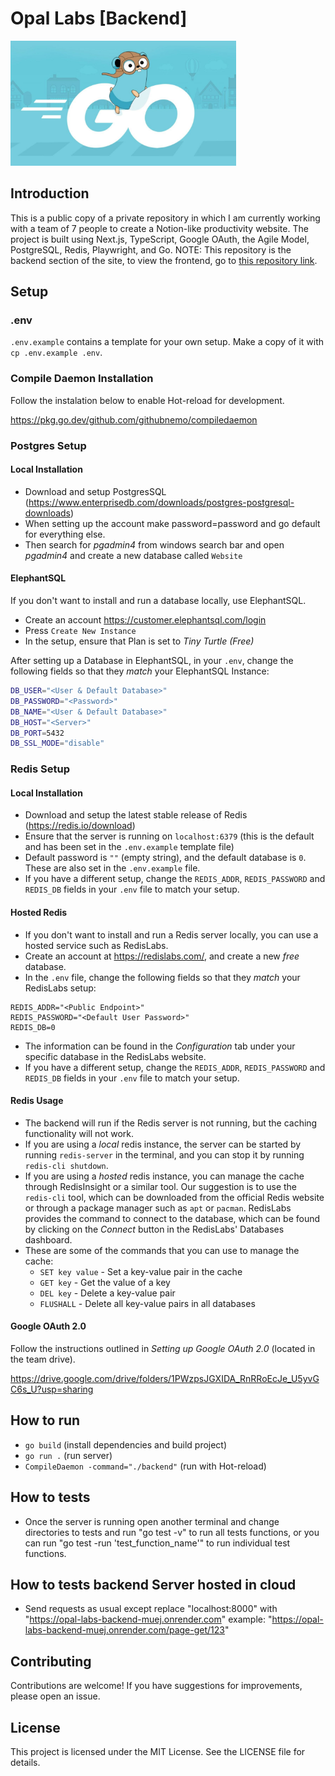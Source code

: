# Opal Labs [Backend]

<img height="200" src="Cover Image.jpg">

## Introduction

This is a public copy of a private repository in which I am currently working with a team of 7 people to create a Notion-like productivity website. The project is built using Next.js, TypeScript, Google OAuth, the Agile Model, PostgreSQL, Redis, Playwright, and Go. NOTE: This repository is the backend section of the site, to view the frontend, go to [this repository link](https://github.com/AbdulDevHub/Opal-Labs-Frontend).

## Setup

### .env

`.env.example` contains a template for your own setup. Make a copy of it with `cp .env.example .env`. 

### Compile Daemon Installation

Follow the instalation below to enable Hot-reload for development.

<https://pkg.go.dev/github.com/githubnemo/compiledaemon>

### Postgres Setup

#### Local Installation

 - Download and setup PostgresSQL (<https://www.enterprisedb.com/downloads/postgres-postgresql-downloads>)
 - When setting up the account make password=password and go default for everything else.
 - Then search for _pgadmin4_ from windows search bar and open _pgadmin4_ and create a new database called `Website`

#### ElephantSQL

If you don't want to install and run a database locally, use ElephantSQL.

 - Create an account <https://customer.elephantsql.com/login>
 - Press `Create New Instance`
 - In the setup, ensure that Plan is set to _Tiny Turtle (Free)_

After setting up a Database in ElephantSQL, in your `.env`, change the following fields so that they _match_ your ElephantSQL Instance:

```bash
DB_USER="<User & Default Database>"
DB_PASSWORD="<Password>"
DB_NAME="<User & Default Database>"
DB_HOST="<Server>"
DB_PORT=5432
DB_SSL_MODE="disable"
```
### Redis Setup

#### Local Installation

 - Download and setup the latest stable release of Redis (<https://redis.io/download>)
 - Ensure that the server is running on `localhost:6379` (this is the default and has been set in the `.env.example` template file)
 - Default password is `""` (empty string), and the default database is `0`. These are also set in the `.env.example` file.
 - If you have a different setup, change the `REDIS_ADDR`, `REDIS_PASSWORD` and `REDIS_DB` fields in your `.env` file to match your setup.

#### Hosted Redis

 - If you don't want to install and run a Redis server locally, you can use a hosted service such as RedisLabs.
 - Create an account at <https://redislabs.com/>, and create a new _free_ database.
 - In the `.env` file, change the following fields so that they _match_ your RedisLabs setup:
 ```
 REDIS_ADDR="<Public Endpoint>"
 REDIS_PASSWORD="<Default User Password>"
 REDIS_DB=0
 ```
 - The information can be found in the _Configuration_ tab under your specific database in the RedisLabs website.
 - If you have a different setup, change the `REDIS_ADDR`, `REDIS_PASSWORD` and `REDIS_DB` fields in your `.env` file to match your setup.

#### Redis Usage
- The backend will run if the Redis server is not running, but the caching functionality will not work.
- If you are using a _local_ redis instance, the server can be started by running `redis-server` in the terminal, and you can stop it by running `redis-cli shutdown`. 
- If you are using a _hosted_ redis instance, you can manage the cache through RedisInsight or a similar tool. Our suggestion is to use the `redis-cli` tool, which can be downloaded from the official Redis website or through a package manager such as `apt` or `pacman`. RedisLabs provides the command to connect to the database, which can be found by clicking on the _Connect_ button in the RedisLabs' Databases dashboard.
- These are some of the commands that you can use to manage the cache:
    - `SET key value` - Set a key-value pair in the cache
    - `GET key` - Get the value of a key
    - `DEL key` - Delete a key-value pair
    - `FLUSHALL` - Delete all key-value pairs in all databases

#### Google OAuth 2.0

Follow the instructions outlined in _Setting up Google OAuth 2.0_ (located in the team drive).

<https://drive.google.com/drive/folders/1PWzpsJGXIDA_RnRRoEcJe_U5yvGC6s_U?usp=sharing>

## How to run

- `go build` (install dependencies and build project)
- `go run .` (run server)
- `CompileDaemon -command="./backend"` (run with Hot-reload)

## How to tests
- Once the server is running open another terminal and change directories to tests and run "go test -v" to run all tests functions, or you can run "go test -run 'test_function_name'" to run individual test functions.

## How to tests backend Server hosted in cloud
- Send requests as usual except replace "localhost:8000" with "https://opal-labs-backend-muej.onrender.com" example:
"https://opal-labs-backend-muej.onrender.com/page-get/123"

## Contributing

Contributions are welcome! If you have suggestions for improvements, please open an issue.

## License

This project is licensed under the MIT License. See the LICENSE file for details.

<br>
